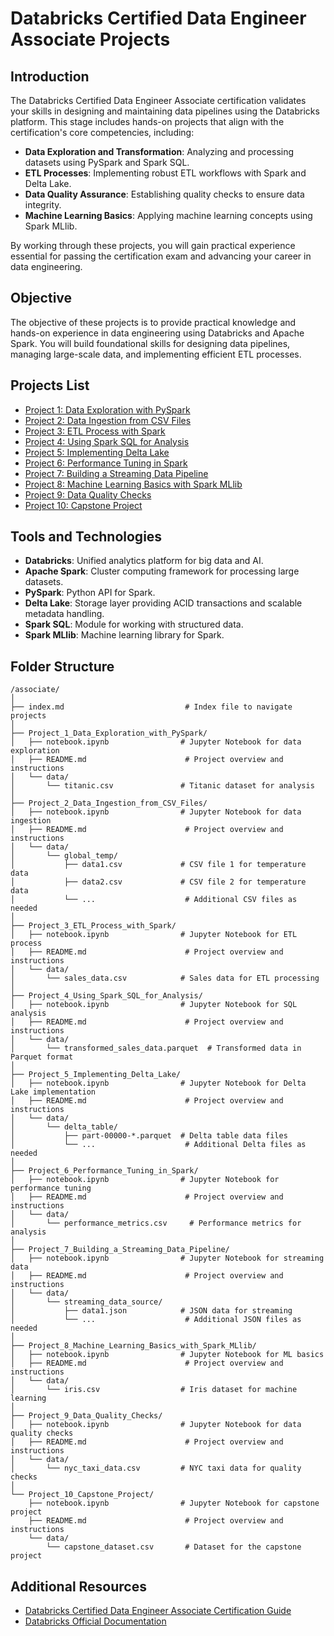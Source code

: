 # Databricks Certified Data Engineer Associate Projects


## Introduction

The Databricks Certified Data Engineer Associate certification validates your skills in designing and maintaining data pipelines using the Databricks platform. This stage includes hands-on projects that align with the certification's core competencies, including:

- **Data Exploration and Transformation**: Analyzing and processing datasets using PySpark and Spark SQL.
- **ETL Processes**: Implementing robust ETL workflows with Spark and Delta Lake.
- **Data Quality Assurance**: Establishing quality checks to ensure data integrity.
- **Machine Learning Basics**: Applying machine learning concepts using Spark MLlib.

By working through these projects, you will gain practical experience essential for passing the certification exam and advancing your career in data engineering.


## Objective

The objective of these projects is to provide practical knowledge and hands-on experience in data engineering using Databricks and Apache Spark. You will build foundational skills for designing data pipelines, managing large-scale data, and implementing efficient ETL processes.


## Projects List

  - [Project 1: Data Exploration with PySpark](./Project_1_Data_Exploration_with_PySpark/README.md)
  - [Project 2: Data Ingestion from CSV Files](./Project_2_Data_Ingestion_from_CSV_Files/README.md)
  - [Project 3: ETL Process with Spark](./Project_3_ETL_Process_with_Spark/README.md)
  - [Project 4: Using Spark SQL for Analysis](./Project_4_Using_Spark_SQL_for_Analysis/README.md)
  - [Project 5: Implementing Delta Lake](./Project_5_Implementing_Delta_Lake/README.md)
  - [Project 6: Performance Tuning in Spark](./Project_6_Performance_Tuning_in_Spark/README.md)
  - [Project 7: Building a Streaming Data Pipeline](./Project_7_Building_a_Streaming_Data_Pipeline/README.md)
  - [Project 8: Machine Learning Basics with Spark MLlib](./Project_8_Machine_Learning_Basics_with_Spark_MLlib/README.md)
  - [Project 9: Data Quality Checks](./Project_9_Data_Quality_Checks/README.md)
  - [Project 10: Capstone Project](./Project_10_Capstone_Project/README.md)


## Tools and Technologies

- **Databricks**: Unified analytics platform for big data and AI.
- **Apache Spark**: Cluster computing framework for processing large datasets.
- **PySpark**: Python API for Spark.
- **Delta Lake**: Storage layer providing ACID transactions and scalable metadata handling.
- **Spark SQL**: Module for working with structured data.
- **Spark MLlib**: Machine learning library for Spark.


## Folder Structure
```
/associate/
│
├── index.md                           # Index file to navigate projects
│
├── Project_1_Data_Exploration_with_PySpark/
│   ├── notebook.ipynb                # Jupyter Notebook for data exploration
│   ├── README.md                      # Project overview and instructions
│   └── data/
│       └── titanic.csv               # Titanic dataset for analysis
│
├── Project_2_Data_Ingestion_from_CSV_Files/
│   ├── notebook.ipynb                # Jupyter Notebook for data ingestion
│   ├── README.md                      # Project overview and instructions
│   └── data/
│       └── global_temp/
│           ├── data1.csv             # CSV file 1 for temperature data
│           ├── data2.csv             # CSV file 2 for temperature data
│           └── ...                    # Additional CSV files as needed
│
├── Project_3_ETL_Process_with_Spark/
│   ├── notebook.ipynb                # Jupyter Notebook for ETL process
│   ├── README.md                      # Project overview and instructions
│   └── data/
│       └── sales_data.csv            # Sales data for ETL processing
│
├── Project_4_Using_Spark_SQL_for_Analysis/
│   ├── notebook.ipynb                # Jupyter Notebook for SQL analysis
│   ├── README.md                      # Project overview and instructions
│   └── data/
│       └── transformed_sales_data.parquet  # Transformed data in Parquet format
│
├── Project_5_Implementing_Delta_Lake/
│   ├── notebook.ipynb                # Jupyter Notebook for Delta Lake implementation
│   ├── README.md                      # Project overview and instructions
│   └── data/
│       └── delta_table/
│           ├── part-00000-*.parquet  # Delta table data files
│           └── ...                    # Additional Delta files as needed
│
├── Project_6_Performance_Tuning_in_Spark/
│   ├── notebook.ipynb                # Jupyter Notebook for performance tuning
│   ├── README.md                      # Project overview and instructions
│   └── data/
│       └── performance_metrics.csv     # Performance metrics for analysis
│
├── Project_7_Building_a_Streaming_Data_Pipeline/
│   ├── notebook.ipynb                # Jupyter Notebook for streaming data
│   ├── README.md                      # Project overview and instructions
│   └── data/
│       └── streaming_data_source/
│           ├── data1.json            # JSON data for streaming
│           └── ...                    # Additional JSON files as needed
│
├── Project_8_Machine_Learning_Basics_with_Spark_MLlib/
│   ├── notebook.ipynb                # Jupyter Notebook for ML basics
│   ├── README.md                      # Project overview and instructions
│   └── data/
│       └── iris.csv                  # Iris dataset for machine learning
│
├── Project_9_Data_Quality_Checks/
│   ├── notebook.ipynb                # Jupyter Notebook for data quality checks
│   ├── README.md                      # Project overview and instructions
│   └── data/
│       └── nyc_taxi_data.csv         # NYC taxi data for quality checks
│
└── Project_10_Capstone_Project/
    ├── notebook.ipynb                # Jupyter Notebook for capstone project
    ├── README.md                      # Project overview and instructions
    └── data/
        └── capstone_dataset.csv       # Dataset for the capstone project
```

## Additional Resources

- [Databricks Certified Data Engineer Associate Certification Guide](https://databricks.com/learn/certification/data-engineer-associate)
- [Databricks Official Documentation](https://docs.databricks.com/)
